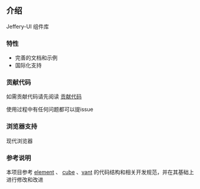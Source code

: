 <template>
  <div class="introduction-container">
    <img src="../../assets/images/logo.png" />
    <p>Jeffery-UI 基于Vue的桌面端组件库</p>
  </div>
</template>

<style>
.introduction-container{
  text-align: center;
  margin-bottom: 20px;
}
.introduction-container img{
  margin-top: 40px;
}
</style>

## 介绍

Jeffery-UI 组件库

### 特性

* 完善的文档和示例
* 国际化支持

### 贡献代码

如需贡献代码请先阅读 [贡献代码](/#/zh-CN/contribution)

使用过程中有任何问题都可以提issue

### 浏览器支持

现代浏览器

### 参考说明

本项目参考 [element](http://element-cn.eleme.io) 、 [cube](https://didi.github.io/cube-ui) 、[vant](https://youzan.github.io/vant) 的代码结构和相关开发规范，并在其基础上进行修改和改进